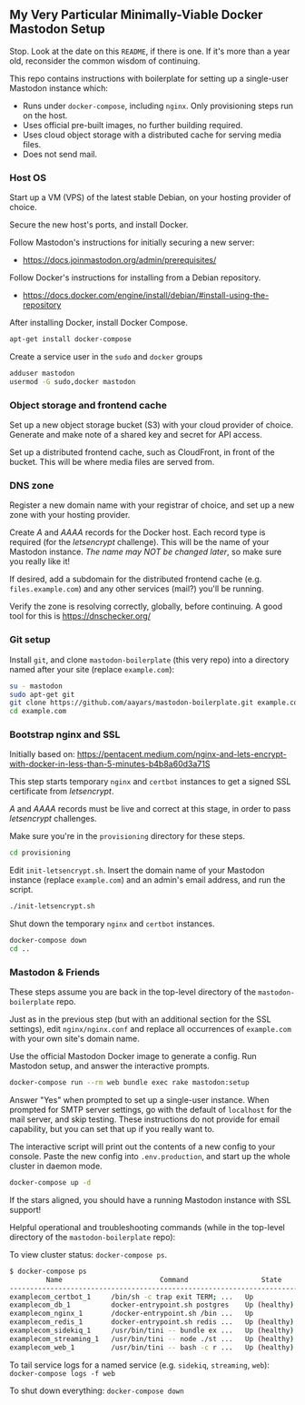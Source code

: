 ## My Very Particular Minimally-Viable Docker Mastodon Setup

Stop. Look at the date on this `README`, if there is one. If it's more than a year old, reconsider the common wisdom of continuing.

This repo contains instructions with boilerplate for setting up a single-user Mastodon instance which:

* Runs under `docker-compose`, including `nginx`. Only provisioning steps run on the host.
* Uses official pre-built images, no further building required.
* Uses cloud object storage with a distributed cache for serving media files.
* Does not send mail.


### Host OS

Start up a VM (VPS) of the latest stable Debian, on your hosting provider of choice.

Secure the new host's ports, and install Docker.

Follow Mastodon's instructions for initially securing a new server:
  - https://docs.joinmastodon.org/admin/prerequisites/

Follow Docker's instructions for installing from a Debian repository.
  - https://docs.docker.com/engine/install/debian/#install-using-the-repository

After installing Docker, install Docker Compose.

```sh
apt-get install docker-compose
```

Create a service user in the `sudo` and `docker` groups

```sh
adduser mastodon
usermod -G sudo,docker mastodon
```

### Object storage and frontend cache

Set up a new object storage bucket (S3) with your cloud provider of choice. Generate and make note of a shared key and secret for API access.

Set up a distributed frontend cache, such as CloudFront, in front of the bucket. This will be where media files are served from.


### DNS zone

Register a new domain name with your registrar of choice, and set up a new zone with your hosting provider.

Create *A* and *AAAA* records for the Docker host. Each record type is required (for the *letsencrypt* challenge). This will be the name of your Mastodon instance. *The name may NOT be changed later*, so make sure you really like it!

If desired, add a subdomain for the distributed frontend cache (e.g. `files.example.com`) and any other services (mail?) you'll be running.

Verify the zone is resolving correctly, globally, before continuing. A good tool for this is https://dnschecker.org/


### Git setup

Install `git`, and clone `mastodon-boilerplate` (this very repo) into a directory named after your site (replace `example.com`):

```sh
su - mastodon
sudo apt-get git
git clone https://github.com/aayars/mastodon-boilerplate.git example.com
cd example.com
```


### Bootstrap nginx and SSL

Initially based on:
  https://pentacent.medium.com/nginx-and-lets-encrypt-with-docker-in-less-than-5-minutes-b4b8a60d3a71S

This step starts temporary `nginx` and `certbot` instances to get a signed SSL certificate from *letsencrypt*.

*A* and *AAAA* records must be live and correct at this stage, in order to pass *letsencrypt* challenges.

Make sure you're in the `provisioning` directory for these steps.

```sh
cd provisioning
```

Edit `init-letsencrypt.sh`. Insert the domain name of your Mastodon instance (replace `example.com`) and an admin's email address, and run the script.

```sh
./init-letsencrypt.sh
```

Shut down the temporary `nginx` and `certbot` instances.

```sh
docker-compose down
cd ..
```


### Mastodon &amp; Friends

These steps assume you are back in the top-level directory of the `mastodon-boilerplate` repo.

Just as in the previous step (but with an additional section for the SSL settings), edit `nginx/nginx.conf` and replace all occurrences of `example.com` with your own site's domain name.

Use the official Mastodon Docker image to generate a config. Run Mastodon setup, and answer the interactive prompts.

```sh
docker-compose run --rm web bundle exec rake mastodon:setup
```

Answer "Yes" when prompted to set up a single-user instance. When prompted for SMTP server settings, go with the default of `localhost` for the mail server, and skip testing. These instructions do not provide for email capability, but you can set that up if you really want to.

The interactive script will print out the contents of a new config to your console. Paste the new config into `.env.production`, and start up the whole cluster in daemon mode.

```sh
docker-compose up -d
```

If the stars aligned, you should have a running Mastodon instance with SSL support!

Helpful operational and troubleshooting commands (while in the top-level directory of the `mastodon-boilerplate` repo):

To view cluster status: `docker-compose ps`.

```sh
$ docker-compose ps
         Name                        Command                  State                        Ports
------------------------------------------------------------------------------------------------------------------
examplecom_certbot_1     /bin/sh -c trap exit TERM; ...   Up             443/tcp, 80/tcp
examplecom_db_1          docker-entrypoint.sh postgres    Up (healthy)
examplecom_nginx_1       /docker-entrypoint.sh /bin ...   Up             0.0.0.0:443->443/tcp, 0.0.0.0:80->80/tcp
examplecom_redis_1       docker-entrypoint.sh redis ...   Up (healthy)
examplecom_sidekiq_1     /usr/bin/tini -- bundle ex ...   Up (healthy)   3000/tcp, 4000/tcp
examplecom_streaming_1   /usr/bin/tini -- node ./st ...   Up (healthy)   3000/tcp, 4000/tcp
examplecom_web_1         /usr/bin/tini -- bash -c r ...   Up (healthy)   3000/tcp, 4000/tcp
```

To tail service logs for a named service (e.g. `sidekiq`, `streaming`, `web`): `docker-compose logs -f web`

To shut down everything: `docker-compose down`
